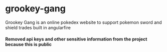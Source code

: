 # grookey-gang
Grookey Gang is an online pokedex website to support pokemon sword and shield trades built in angularfire


#### Removed api keys and other sensitive information from the project because this is public
